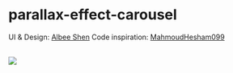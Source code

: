 # parallax-effect-carousel

UI & Design: <a href="https://dribbble.com/shots/5689566-Van-Gogh-museum-application">Albee Shen</a>
Code inspiration: <a href="https://github.com/MahmoudHesham099/Flutter-Parallax">MahmoudHesham099</a>

<br/>

<img src="https://github.com/porelarte/flutter-artworks/blob/master/parallax-effect-carousel/_external/example.gif?raw=true"> 